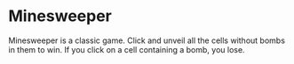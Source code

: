 # Minesweeper

Minesweeper is a classic game. Click and unveil all the cells without bombs in them to win. 
If you click on a cell containing a bomb, you lose. 